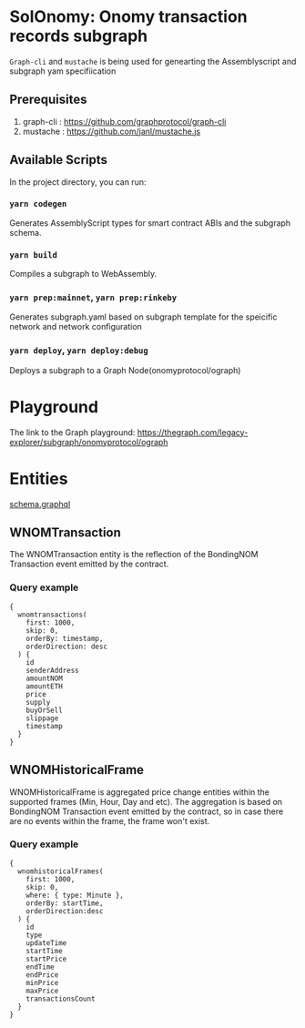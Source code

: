 # SolOnomy: Onomy transaction records subgraph

`Graph-cli` and `mustache` is being used for genearting the Assemblyscript and subgraph yam specifiication

## Prerequisites
1) graph-cli : https://github.com/graphprotocol/graph-cli
2) mustache : https://github.com/janl/mustache.js

## Available Scripts

In the project directory, you can run:

### `yarn codegen`
Generates AssemblyScript types for smart contract ABIs and the subgraph schema.

### `yarn build`
Compiles a subgraph to WebAssembly.

### `yarn prep:mainnet`, `yarn prep:rinkeby`
Generates subgraph.yaml based on subgraph template for the speicific network and network configuration

### `yarn deploy`, `yarn deploy:debug`
Deploys a subgraph to a Graph Node(onomyprotocol/ograph)

# Playground

The link to the Graph playground: https://thegraph.com/legacy-explorer/subgraph/onomyprotocol/ograph

# Entities

[schema.graphql](./schema.graphql)

## WNOMTransaction

The WNOMTransaction entity is the reflection of the BondingNOM Transaction event emitted by the contract. 

### Query example

```
{
  wnomtransactions(
    first: 1000, 
    skip: 0, 
    orderBy: timestamp, 
    orderDirection: desc
  ) {
    id
    senderAddress
    amountNOM
    amountETH
    price
    supply
    buyOrSell
    slippage
    timestamp
  }
}
```

## WNOMHistoricalFrame 

WNOMHistoricalFrame is aggregated price change entities within the supported frames (Min, Hour, Day and etc).
The aggregation is based on  BondingNOM Transaction event emitted by the contract, so in case there are no events
within the frame, the frame won't exist.

### Query example

```
{
  wnomhistoricalFrames(
    first: 1000, 
    skip: 0,
    where: { type: Minute },
    orderBy: startTime, 
    orderDirection:desc
  ) {
    id
    type
    updateTime
    startTime
    startPrice
    endTime
    endPrice
    minPrice
    maxPrice
    transactionsCount
  }
}
```